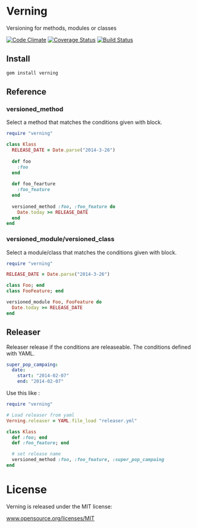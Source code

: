 Verning
=========
Versioning for methods, modules or classes

[![Code Climate](https://codeclimate.com/github/eccyan/verning.png)](https://codeclimate.com/github/eccyan/verning)
[![Coverage Status](https://coveralls.io/repos/eccyan/verning/badge.png)](https://coveralls.io/r/eccyan/verning)
[![Build Status](https://travis-ci.org/eccyan/verning.svg?branch=master)](https://travis-ci.org/eccyan/verning)

## Install
```sh
gem install verning
```

## Reference
### versioned_method
Select a method that matches the conditions given with block.
```ruby
require "verning"

class Klass
  RELEASE_DATE = Date.parse("2014-3-26")
  
  def foo
    :foo
  end
  
  def foo_fearture
    :foo_feature
  end
  
  versioned_method :foo, :foo_feature do 
    Date.today >= RELEASE_DATE 
  end
end
```

### versioned_module/versioned_class
Select a module/class that matches the conditions given with block.
```ruby
require "verning"

RELEASE_DATE = Date.parse("2014-3-26")

class Foo; end
class FooFeature; end

versioned_module Foo, FooFeature do
  Date.today >= RELEASE_DATE
end
```

## Releaser

Releaser release if the conditions are releaseable.
The conditions defined with YAML.

```yaml
super_pop_campaing:
  date:
    start: "2014-02-07"
    end: "2014-02-07"
```

Use this like :

```ruby
require "verning"

# Load releaser from yaml
Verning.releaser = YAML.file_load "releaser.yml"

class Klass
  def :foo; end
  def :foo_feature; end

  # set release name
  versioned_method :foo, :foo_feature, :super_pop_campaing
end
```

# License
Verning is released under the MIT license:

www.opensource.org/licenses/MIT
